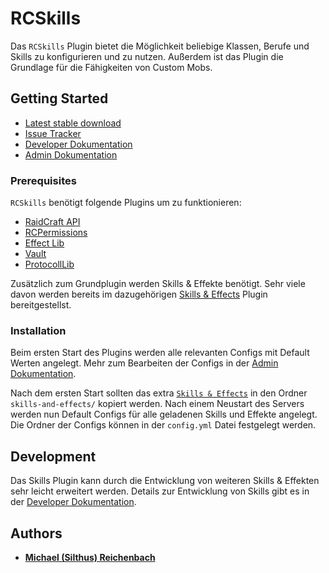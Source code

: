 # RCSkills

Das `RCSkills` Plugin bietet die Möglichkeit beliebige Klassen, Berufe und Skills zu konfigurieren und zu nutzen. Außerdem ist das Plugin die Grundlage für die Fähigkeiten von Custom Mobs.

## Getting Started

- [Latest stable download](https://ci.faldoria.de/view/RaidCraft/job/RCSkills/lastStableBuild/)
- [Issue Tracker](https://git.faldoria.de/raidcraft/rcskills/issues)
- [Developer Dokumentation](docs/DEVELOPER.md)
- [Admin Dokumentation](docs/ADMIN.md)

### Prerequisites

`RCSkills` benötigt folgende Plugins um zu funktionieren:

- [RaidCraft API](https://git.faldoria.de/raidcraft/raidcraft-api)
- [RCPermissions](https://git.faldoria.de/raidcraft/rcpermissions)
- [Effect Lib](https://github.com/Slikey/EffectLib)
- [Vault](https://github.com/MilkBowl/Vault/)
- [ProtocollLib](https://github.com/aadnk/ProtocolLib)

Zusätzlich zum Grundplugin werden Skills & Effekte benötigt. Sehr viele davon werden bereits im dazugehörigen [Skills & Effects](https://git.faldoria.de/raidcraft/skills-and-effects) Plugin bereitgestellst.

### Installation

Beim ersten Start des Plugins werden alle relevanten Configs mit Default Werten angelegt. Mehr zum Bearbeiten der Configs in der [Admin Dokumentation](docs/ADMIN.md#Konfiguration).

Nach dem ersten Start sollten das extra [`Skills & Effects`](https://git.faldoria.de/raidcraft/skills-and-effects) in den Ordner `skills-and-effects/` kopiert werden. Nach einem Neustart des Servers werden nun Default Configs für alle geladenen Skills und Effekte angelegt. Die Ordner der Configs können in der `config.yml` Datei festgelegt werden.

## Development

Das Skills Plugin kann durch die Entwicklung von weiteren Skills & Effekten sehr leicht erweitert werden. Details zur Entwicklung von Skills gibt es in der [Developer Dokumentation](docs/DEVELOPER.md).

## Authors

- [**Michael (Silthus) Reichenbach**](https://git.faldoria.de/Silthus)
